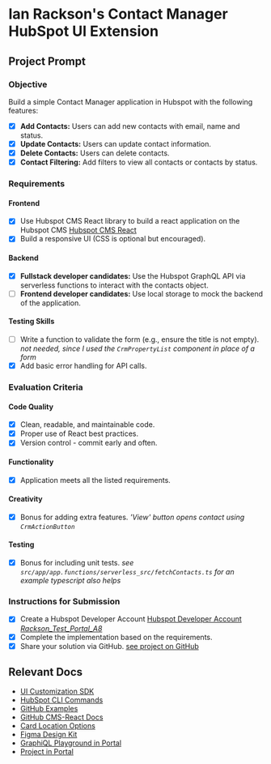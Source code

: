 # Ian Rackson's Contact Manager HubSpot UI Extension

## Project Prompt

### Objective

Build a simple Contact Manager application in Hubspot with the following features:

- [x] **Add Contacts:** Users can add new contacts with email, name and status.
- [x] **Update Contacts:** Users can update contact information.
- [x] **Delete Contacts:** Users can delete contacts.
- [x] **Contact Filtering:** Add filters to view all contacts or contacts by status.

### Requirements

#### Frontend

- [x] Use Hubspot CMS React library to build a react application on the Hubspot CMS [Hubspot CMS React](https://github.hubspot.com/cms-react/)
- [x] Build a responsive UI (CSS is optional but encouraged).

#### Backend

- [x] **Fullstack developer candidates:** Use the Hubspot GraphQL API via serverless functions to interact with the contacts object.
- [ ] **Frontend developer candidates:** Use local storage to mock the backend of the application.

#### Testing Skills

- [ ] Write a function to validate the form (e.g., ensure the title is not empty).
      _not needed, since I used the `CrmPropertyList` component in place of a form_
- [x] Add basic error handling for API calls.

### Evaluation Criteria

#### Code Quality

- [x] Clean, readable, and maintainable code.
- [x] Proper use of React best practices.
- [x] Version control - commit early and often.

#### Functionality

- [x] Application meets all the listed requirements.

#### Creativity

- [x] Bonus for adding extra features.
      _'View' button opens contact using `CrmActionButton`_

#### Testing

- [x] Bonus for including unit tests.
      _see `src/app/app.functions/serverless_src/fetchContacts.ts` for an example_
      _typescript also helps_

### Instructions for Submission

- [x] Create a Hubspot Developer Account [Hubspot Developer Account](https://developers.hubspot.com/cms)
      _[Rackson_Test_Portal_A8](https://app.hubspot.com/contacts/48631558/record/0-1/86494764070)_
- [x] Complete the implementation based on the requirements.
- [x] Share your solution via GitHub.
      [see project on GitHub](https://github.com/irackson/hs-react-contact-manager)

## Relevant Docs

- [UI Customization SDK](https://developers.hubspot.com/docs/guides/crm/ui-extensions/sdk)
- [HubSpot CLI Commands](https://developers.hubspot.com/docs/guides/cms/tools/local-development-cli)
- [GitHub Examples](https://github.com/HubSpot/ui-extensions-examples)
- [GitHub CMS-React Docs](https://github.hubspot.com/cms-react/#what-are-the-new-things)
- [Card Location Options](https://knowledge.hubspot.com/object-settings/customize-records)
- [Figma Design Kit](https://developers.hubspot.com/docs/reference/ui-components/figma-design-kit)
- [GraphiQL Playground in Portal](https://app.hubspot.com/graphiql/48631558)
- [Project in Portal](https://app.hubspot.com/developer-projects/48631558/project/hs-react-contact-manager)
